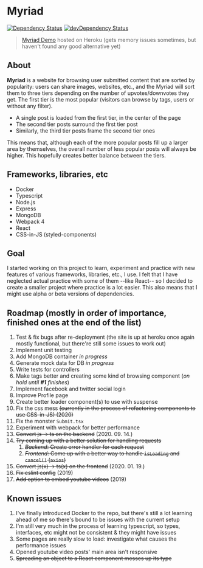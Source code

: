 # Myriad

[![Dependency Status][dep-status-img]][dep-status-link] [![devDependency Status][dev-dep-status-img]][dev-dep-status-link]


[dep-status-img]: https://david-dm.org/szkristof2h/myriad.svg
[dep-status-link]: https://david-dm.org/szkristof2h/myriad
[dev-dep-status-img]: https://david-dm.org/szkristof2h/myriad/dev-status.svg
[dev-dep-status-link]: https://david-dm.org/szkristof2h/myriad?type=dev

> [Myriad Demo](https://myriad-demo.herokuapp.com) hosted on Heroku (gets memory issues sometimes, but haven't found any good alternative yet)

## About
**Myriad** is a website for browsing user submitted content that are sorted by popularity: users can share images, websites, etc., and the Myriad will sort them to three tiers depending on the number of upvotes/downvotes they get. The first tier is the most popular (visitors can browse by tags, users or without any filter).
 - A single post is loaded from the first tier, in the center of the page
 - The second tier posts surround the first tier post
 - Similarly, the third tier posts frame the second tier ones

This means that, although each of the more popular posts fill up a larger area by themselves, the overall number of less popular posts will always be higher. This hopefully creates better balance between the tiers.

## Frameworks, libraries, etc
 - Docker
 - Typescript
 - Node.js
 - Express
 - MongoDB
 - Webpack 4
 - React
 - CSS-in-JS (styled-components)

## Goal
I started working on this project to learn, experiment and practice with new features of various frameworks, libraries, etc., I use. I felt that I have neglected actual practice with some of them --like React-- so I decided to create a smaller project where practice is a lot easier. This also means that I might use alpha or beta versions of dependencies.

## Roadmap (mostly in order of importance, finished ones at the end of the list)
 1. Test & fix bugs after re-deployment (the site is up at heroku once again mostly functional, but there're still some issues to work out)
 3. Implement unit testing
   1. Add MongoDB container *in progress*
   2. Generate mock data for DB *in progress*
   3. Write tests for controllers
 1. Make tags better and creating some kind of browsing component (*on hold until **#1** finishes*)
 1. Implement facebook and twitter social login
 1. Improve Profile page
 2. Create better loader component(s) to use with suspense
 1. Fix the css mess ~~(currently in the process of refactoring components to use CSS-in-JS) (2020)~~
 1. Fix the monster `Submit.tsx`
 4. Experiment with webpack for better performance
 1. ~~Convert js -> ts on the backend~~ (2020. 09. 14.)
 6. ~~Try coming up with a better solution for handling requests~~
    1. ~~*Backend*: Create error handler for each request~~ 
    1. ~~*Frontend*: Come up with a better way to handle `isLoading` and `cancel()` (`axios`)~~
 1. ~~Convert js(x) -> ts(x) on the frontend~~ (2020. 01. 19.)
 8. ~~Fix eslint config~~ (2019)
 2. ~~Add option to embed youtube videos~~ (2019)

## Known issues
 1. I've finally introduced Docker to the repo, but there's still a lot learning ahead of me so there's bound to be issues with the current setup
 1. I'm still very much in the process of learning typescript, so types, interfaces, etc might not be consistent & they might have issues
 1. Some pages are really slow to load: investigate what causes the performance issues
 2. Opened youtube video posts' main area isn't responsive
 3. ~~Spreading an object to a React component messes up its type~~
